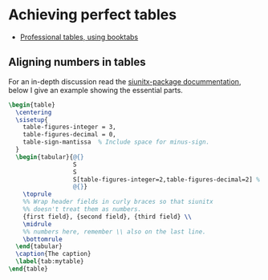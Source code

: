 # Achieving perfect tables

- [Professional tables, using booktabs](http://en.wikibooks.org/wiki/LaTeX/Tables#Using_booktabs)

## Aligning numbers in tables

For an in-depth discussion read the [siunitx-package docummentation](http://ctan.uib.no/macros/latex/contrib/siunitx/siunitx.pdf), below I give an example showing the essential parts.

```latex
\begin{table}
  \centering
  \sisetup{
    table-figures-integer = 3,
    table-figures-decimal = 0,
    table-sign-mantissa  % Include space for minus-sign.
  }
  \begin{tabular}{@{}
                  S
                  S
                  S[table-figures-integer=2,table-figures-decimal=2] % Config row separately.
                  @{}}
    \toprule
    %% Wrap header fields in curly braces so that siunitx
    %% doesn't treat them as numbers.
    {first field}, {second field}, {third field} \\
    \midrule
    %% numbers here, remember \\ also on the last line.
    \bottomrule
  \end{tabular}
  \caption{The caption}
  \label{tab:mytable}
\end{table}
```